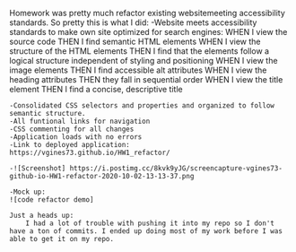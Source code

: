 Homework was pretty much refactor existing websitemeeting accessibility standards.
So pretty this is what I did:
    -Website meets accessibility standards to make own site optimized for search engines:
        WHEN I view the source code
        THEN I find semantic HTML elements
        WHEN I view the structure of the HTML elements
        THEN I find that the elements follow a logical structure independent of styling and positioning
        WHEN I view the image elements
        THEN I find accessible alt attributes
        WHEN I view the heading attributes
        THEN they fall in sequential order
        WHEN I view the title element
        THEN I find a concise, descriptive title
    
    -Consolidated CSS selectors and properties and organized to follow semantic structure.
    -All funtional links for navigation
    -CSS commenting for all changes
    -Application loads with no errors
    -Link to deployed application: https://vgines73.github.io/HW1_refactor/

    -![Screenshot] https://i.postimg.cc/8kvk9yJG/screencapture-vgines73-github-io-HW1-refactor-2020-10-02-13-13-37.png

    -Mock up:
    ![code refactor demo] 

    Just a heads up:
        I had a lot of trouble with pushing it into my repo so I don't have a ton of commits. I ended up doing most of my work before I was able to get it on my repo. 
        